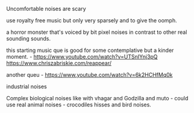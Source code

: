 Uncomfortable noises are scary

use royalty free music but only very sparsely and to give the oomph.

a horror monster that's voiced by bit pixel noises in contrast to other real sounding sounds.

this starting music que is good for some contemplative but a kinder moment. - https://www.youtube.com/watch?v=UTSnIYnj3pQ https://www.chriszabriskie.com/reappear/

another queu - https://www.youtube.com/watch?v=6k2HCHfMq0k

industrial noises

Complex biological noises like with vhagar and Godzilla and muto - could use real animal noises - crocodiles hisses and bird noises.